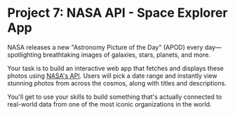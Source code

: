 # Project 7: NASA API - Space Explorer App
NASA releases a new "Astronomy Picture of the Day" (APOD) every day—spotlighting breathtaking images of galaxies, stars, planets, and more.

Your task is to build an interactive web app that fetches and displays these photos using [NASA's API](https://api.nasa.gov/). Users will pick a date range and instantly view stunning photos from across the cosmos, along with titles and descriptions.

You'll get to use your skills to build something that's actually connected to real-world data from one of the most iconic organizations in the world.
